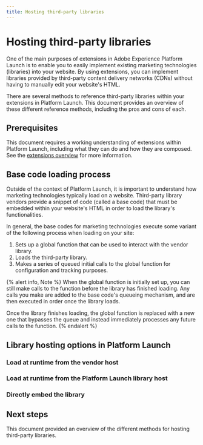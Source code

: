 ```yaml
---
title: Hosting third-party libraries
---
```


# Hosting third-party libraries

One of the main purposes of extensions in Adobe Experience Platform Launch is to enable you to easily implement existing marketing technologies (libraries) into your website. By using extensions, you can implement libraries provided by third-party content delivery networks (CDNs) without having to manually edit your website's HTML.

There are several methods to reference third-party libraries within your extensions in Platform Launch. This document provides an overview of these different reference methods, including the pros and cons of each.

## Prerequisites

This document requires a working understanding of extensions within Platform Launch, including what they can do and how they are composed. See the [extensions overview](../index.md) for more information.

## Base code loading process

Outside of the context of Platform Launch, it is important to understand how marketing technologies typically load on a website. Third-party library vendors provide a snippet of code (called a base code) that must be embedded within your website's HTML in order to load the library's functionalities.

In general, the base codes for marketing technologies execute some variant of the following process when loading on your site:

1. Sets up a global function that can be used to interact with the vendor library.
1. Loads the third-party library.
1. Makes a series of queued initial calls to the global function for configuration and tracking purposes.

{% alert info, Note %}
When the global function is initially set up, you can still make calls to the function before the library has finished loading. Any calls you make are added to the base code's queueing mechanism, and are then executed in order once the library loads.

Once the library finishes loading, the global function is replaced with a new one that bypasses the queue and instead immediately processes any future calls to the function.
{% endalert %}

## Library hosting options in Platform Launch

### Load at runtime from the vendor host

### Load at runtime from the Platform Launch library host

### Directly embed the library

## Next steps

This document provided an overview of the different methods for hosting third-party libraries.
